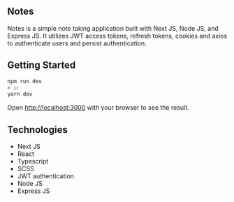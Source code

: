 ## Notes

Notes is a simple note taking application built with Next JS, Node JS, and Express JS. It utilizes JWT access tokens, refresh tokens, cookies and axios to authenticate users and persist authentication.

## Getting Started

```bash
npm run dev
# or
yarn dev
```

Open [http://localhost:3000](http://localhost:3000) with your browser to see the result.

## Technologies

- Next JS
- React
- Typescript
- SCSS
- JWT authentication
- Node JS
- Express JS
